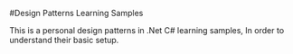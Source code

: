 #Design Patterns Learning Samples


This is a personal design patterns in .Net C# learning samples,
In order to understand their basic setup.